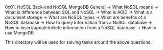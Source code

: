0x01. NoSQL
Back-end NoSQL MongoDB
General
  -> What NoSQL means
  -> What is difference between SQL and NoSQL
  -> What is ACID
  -> What is a document storage
  -> What are NoSQL types
  -> What are benefits of a NoSQL database
  -> How to query information from a NoSQL database
  -> How to insert/update/delete information from a NoSQL database
  -> How to use MongoDB

This directory will be used for solving tasks around
the above questions.
